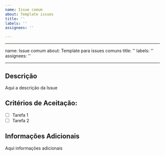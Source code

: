 ```yaml
---
name: Issue comum
about: Template issues
title: ''
labels: ''
assignees: ''

---
```


---
name: Issue comum
about: Template para issues comuns
title: ''
labels: ''
assignees: ''

---

## Descrição
Aqui a descrição da Issue

## Critérios de Aceitação:
- [ ] Tarefa 1
- [ ] Tarefa 2

## Informações Adicionais

Aqui informações adicionais
